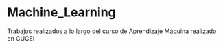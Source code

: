# Machine_Learning

Trabajos realizados a lo largo del curso de Aprendizaje Máquina realizado en CUCEI
